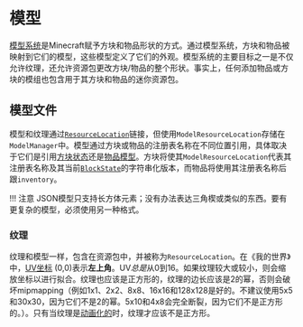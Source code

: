 模型
====

[模型系统][models]是Minecraft赋予方块和物品形状的方式。通过模型系统，方块和物品被映射到它们的模型，这些模型定义了它们的外观。模型系统的主要目标之一是不仅允许纹理，还允许资源包更改方块/物品的整个形状。事实上，任何添加物品或方块的模组也包含用于其方块和物品的迷你资源包。

模型文件
-------

模型和纹理通过[`ResourceLocation`][resloc]链接，但使用`ModelResourceLocation`存储在`ModelManager`中。模型通过方块或物品的注册表名称在不同位置引用，具体取决于它们是引用[方块状态][statemodel]还是[物品模型][itemmodels]。方块将使其`ModelResourceLocation`代表其注册表名称及其当前[`BlockState`][state]的字符串化版本，而物品将使用其注册表名称后跟`inventory`。

!!! 注意
    JSON模型只支持长方体元素；没有办法表达三角楔或类似的东西。要有更复杂的模型，必须使用另一种格式。

### 纹理

纹理和模型一样，包含在资源包中，并被称为`ResourceLocation`。在《我的世界》中，[UV坐标][UV] (0,0)表示**左上角**。UV*总是*从0到16。如果纹理较大或较小，则会缩放坐标以进行拟合。纹理也应该是正方形的，纹理的边长应该是2的幂，否则会破坏mipmapping（例如1x1、2x2、8x8、16x16和128x128是好的。不建议使用5x5和30x30，因为它们不是2的幂。5x10和4x8会完全断裂，因为它们不是正方形的。）。只有当纹理是[动画化的][animated]时，纹理才应该不是正方形。

[models]: https://minecraft.fandom.com/wiki/Tutorials/Models#File_path
[resloc]: ../../../concepts/resources.md#resourcelocation
[statemodel]: https://minecraft.fandom.com/wiki/Tutorials/Models#Block_states
[itemmodels]: https://minecraft.fandom.com/wiki/Tutorials/Models#Item_models
[state]: ../../../blocks/states.md
[uv]: https://en.wikipedia.org/wiki/UV_mapping
[animated]: https://minecraft.fandom.com/wiki/Resource_Pack?so=search#Animation
